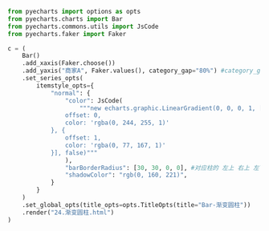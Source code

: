 
<BlogInfo id="638" title="49.渐变圆柱" author="白日梦想猿" pv=0 read_times=0 pre_cost_time="0分45秒" category="pyecharts学习" tag_list="['pyecharts学习']" create_time="2021.01.22 13:53:04" update_time="2021.01.22 13:57:15" />

```python
from pyecharts import options as opts
from pyecharts.charts import Bar
from pyecharts.commons.utils import JsCode
from pyecharts.faker import Faker

c = (
    Bar()
    .add_xaxis(Faker.choose())
    .add_yaxis("商家A", Faker.values(), category_gap="80%") #category_gap：控制柱间距
    .set_series_opts(
        itemstyle_opts={
            "normal": {
                "color": JsCode(
                    """new echarts.graphic.LinearGradient(0, 0, 0, 1, [{
                offset: 0,
                color: 'rgba(0, 244, 255, 1)'
            }, {
                offset: 1,
                color: 'rgba(0, 77, 167, 1)'
            }], false)"""
                ),
                "barBorderRadius": [30, 30, 0, 0], #对应柱的 左上 右上 左下 右下
                "shadowColor": "rgb(0, 160, 221)",
            }
        }
    )
    .set_global_opts(title_opts=opts.TitleOpts(title="Bar-渐变圆柱"))
    .render("24.渐变圆柱.html")
)

```
